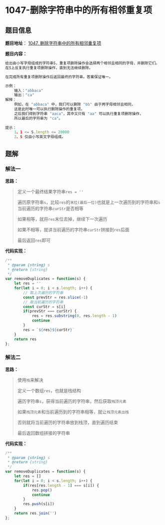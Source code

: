# 1047-删除字符串中的所有相邻重复项

## 题目信息

**题目地址**： [1047. 删除字符串中的所有相邻重复项](https://leetcode.cn/problems/remove-all-adjacent-duplicates-in-string/description/)

**题目内容：**

```javascript
给出由小写字母组成的字符串S，重复项删除操作会选择两个相邻且相同的字母，并删除它们。
在S上反复执行重复项删除操作，直到无法继续删除。

在完成所有重复项删除操作后返回最终的字符串。答案保证唯一。

示例：
    输入："abbaca"
    输出："ca"
解释：
    例如，在 "abbaca" 中，我们可以删除 "bb" 由于两字母相邻且相同，
    这是此时唯一可以执行删除操作的重复项。
    之后我们得到字符串 "aaca"，其中又只有 "aa" 可以执行重复项删除操作，
    所以最后的字符串为 "ca"。
 
提示：
    1、1 <= S.length <= 20000
    2、S 仅由小写英文字母组成。
```

## 题解

### 解法一

**思路：**

> 定义一个最终结果字符串`res = ''`
> 
> 遍历原字符串`s`，比较`res`的`末位(最后一位)`也就是上一次遍历到的字符串和`s`当前遍历的字符串`curStr`是否相等
> 
> 如果相等，就将`res`末位去掉，继续下一次遍历
> 
> 如果不相等，就讲当前遍历的字符串`curStr`拼接到`res`后面
> 
> 最后返回`res`即可

**代码实现：**

```javascript
/**
 * @param {string} s
 * @return {string}
 */
var removeDuplicates = function(s) {
    let res = ''
    for(let i = 0; i < s.length; i++) {
        // 取上次遍历的字符串
        const prevStr = res.slice(-1)
        // 取当前遍历的字符串
        const curStr = s[i]
        if(prevStr === curStr) {
            res = res.substring(0, res.length - 1)
            continue
        }
        res = `${res}${curStr}`
    }
    return res
};
```

### 解法二

**思路：**

> 使用`栈`来解决
> 
> 定义一个数组`res`，也就是栈结构
> 
> 遍历字符串`s`，获得当前遍历的字符串，然后获取`栈顶元素`
> 
> 如果`栈顶元素`和当前遍历到的字符串相等，就让`栈顶元素出栈`
> 
> 否则就将当前遍历的字符串放到栈顶，直到遍历结束
> 
> 最后返回数组拼接的字符串

**代码实现：**

```javascript
/**
 * @param {string} s
 * @return {string}
 */
var removeDuplicates = function(s) {
    let res = []
    for(let i = 0; i < s.length; i++) {
        if(res[res.length - 1] === s[i]) {
            res.pop()
            continue
        }
        res.push(s[i])
    }
    return res.join('')
};
```